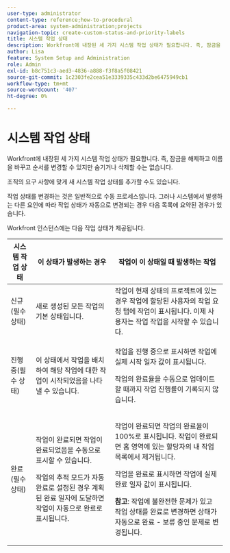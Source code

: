 ```yaml
---
user-type: administrator
content-type: reference;how-to-procedural
product-area: system-administration;projects
navigation-topic: create-custom-status-and-priority-labels
title: 시스템 작업 상태
description: Workfront에 내장된 세 가지 시스템 작업 상태가 필요합니다. 즉, 잠금을 해제하고 이름을 바꾸고 순서를 변경할 수 있지만 숨기거나 삭제할 수는 없습니다. 조직의 요구 사항에 맞게 새 시스템 작업 상태를 추가할 수도 있습니다. 작업 상태 변경은 일반적으로 수동 프로세스이지만 시스템에서 발생하는 다른 요인에 따라 작업 상태가 자동으로 변경되는 경우가 있습니다.
author: Lisa
feature: System Setup and Administration
role: Admin
exl-id: b8c751c3-aed3-4836-a888-f3f8a5f08421
source-git-commit: 1c2303fe2cea51e3339335c433d2be6475949cb1
workflow-type: tm+mt
source-wordcount: '407'
ht-degree: 0%

---
```


# 시스템 작업 상태

Workfront에 내장된 세 가지 시스템 작업 상태가 필요합니다. 즉, 잠금을 해제하고 이름을 바꾸고 순서를 변경할 수 있지만 숨기거나 삭제할 수는 없습니다.

조직의 요구 사항에 맞게 새 시스템 작업 상태를 추가할 수도 있습니다.

작업 상태를 변경하는 것은 일반적으로 수동 프로세스입니다. 그러나 시스템에서 발생하는 다른 요인에 따라 작업 상태가 자동으로 변경되는 경우 다음 목록에 요약된 경우가 있습니다.

Workfront 인스턴스에는 다음 작업 상태가 제공됩니다.

<table style="table-layout:auto"> 
 <col> 
 <col> 
 <col> 
 <thead> 
  <tr> 
   <th>시스템 작업 상태</th> 
   <th>이 상태가 발생하는 경우</th> 
   <th>작업이 이 상태일 때 발생하는 작업</th> 
  </tr> 
 </thead> 
 <tbody> 
  <tr> 
   <td>신규(필수 상태)</td> 
   <td>새로 생성된 모든 작업의 기본 상태입니다.</td> 
   <td>작업이 현재 상태의 프로젝트에 있는 경우 작업에 할당된 사용자의 작업 요청 탭에 작업이 표시됩니다. 이제 사용자는 작업 작업을 시작할 수 있습니다.</td> 
  </tr> 
  <tr> 
   <td>진행 중(필수 상태)</td> 
   <td>이 상태에서 작업을 배치하여 해당 작업에 대한 작업이 시작되었음을 나타낼 수 있습니다.</td> 
   <td> <p>작업을 진행 중으로 표시하면 작업에 실제 시작 일자 값이 표시됩니다.</p> <p>작업의 완료율을 수동으로 업데이트할 때까지 작업 진행률이 기록되지 않습니다.</p> </td> 
  </tr> 
  <tr> 
   <td>완료(필수 상태)</td> 
   <td> <p>작업이 완료되면 작업이 완료되었음을 수동으로 표시할 수 있습니다.</p> <p>작업의 추적 모드가 자동 완료로 설정된 경우 계획된 완료 일자에 도달하면 작업이 자동으로 완료로 표시됩니다.</p> </td> 
   <td> <p>작업이 완료되면 작업의 완료율이 100%로 표시됩니다. 작업이 완료되면 홈 영역에 있는 할당자의 내 작업 목록에서 제거됩니다.</p> <p>작업을 완료로 표시하면 작업에 실제 완료 일자 값이 표시됩니다.</p> <p><b>참고</b>: 작업에 불완전한 문제가 있고 작업 상태를 완료로 변경하면 상태가 자동으로 완료 - 보류 중인 문제로 변경됩니다.</p> </td> 
  </tr> 
 </tbody> 
</table>
